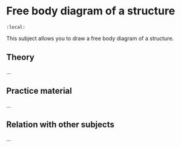 ```{index} Free body diagram ; structure
```
# Free body diagram of a structure

```{contents}
:local:
```

This subject allows you to draw a free body diagram of a structure.

## Theory

...

## Practice material
...

## Relation with other subjects
...